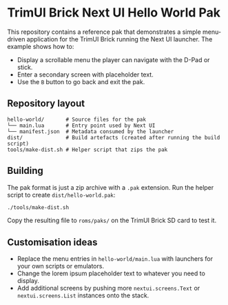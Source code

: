 # TrimUI Brick Next UI Hello World Pak

This repository contains a reference pak that demonstrates a simple menu-driven
application for the TrimUI Brick running the Next UI launcher. The example
shows how to:

- Display a scrollable menu the player can navigate with the D-Pad or stick.
- Enter a secondary screen with placeholder text.
- Use the `B` button to go back and exit the pak.

## Repository layout

```
hello-world/       # Source files for the pak
└── main.lua       # Entry point used by Next UI
└── manifest.json  # Metadata consumed by the launcher
dist/              # Build artefacts (created after running the build script)
tools/make-dist.sh # Helper script that zips the pak
```

## Building

The pak format is just a zip archive with a `.pak` extension. Run the helper
script to create `dist/hello-world.pak`:

```bash
./tools/make-dist.sh
```

Copy the resulting file to `roms/paks/` on the TrimUI Brick SD card to test it.

## Customisation ideas

- Replace the menu entries in `hello-world/main.lua` with launchers for your own
  scripts or emulators.
- Change the lorem ipsum placeholder text to whatever you need to display.
- Add additional screens by pushing more `nextui.screens.Text` or
  `nextui.screens.List` instances onto the stack.
